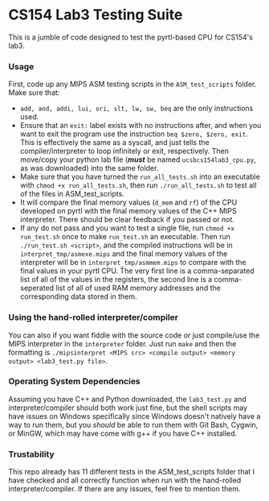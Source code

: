 # CS154 Lab3 Testing Suite
This is a jumble of code designed to test the pyrtl-based CPU for CS154's lab3.

### Usage
First, code up any MIPS ASM testing scripts in the `ASM_test_scripts` folder. Make sure that:
- `add, and, addi, lui, ori, slt, lw, sw, beq` are the only instructions used.
- Ensure that an `exit:` label exists with no instructions after, and when you want to exit the program use the instruction `beq $zero, $zero, exit`. This is effectively the same as a syscall, and just tells the compiler/interpreter to loop infinitely or exit, respectively. Then move/copy your python lab file (___must___ be named `ucsbcs154lab3_cpu.py`, as was downloaded) into the same folder.
- Make sure that you have turned the `run_all_tests.sh` into an executable with `chmod +x run_all_tests.sh`, then run `./run_all_tests.sh` to test all of the files in ASM_test_scripts.
- It will compare the final memory values (`d_mem` and `rf`) of the CPU developed on pyrtl with the final memory values of the C++ MIPS interpreter. There should be clear feedback if you passed or not.
- If any do not pass and you want to test a single file, run `chmod +x run_test.sh` once to make `run_test.sh` an executable. Then run `./run_test.sh <script>`, and the compiled instructions will be in `interpret_tmp/asmexe.mips` and the final memory values of the interpreter will be in `interpret_tmp/asmmem.mips` to compare with the final values in your pyrtl CPU. The very first line is a comma-separated list of all of the values in the registers, the second line is a comma-seperated list of all of used RAM memory addresses and the corresponding data stored in them.

### Using the hand-rolled interpreter/compiler
You can also if you want fiddle with the source code or just compile/use the MIPS interpreter in the `interpreter` folder. Just run `make` and then the formatting is `./mipsinterpret <MIPS src> <compile output> <memory output> <lab3_test.py file>`.

### Operating System Dependencies
Assuming you have C++ and Python downloaded, the `lab3_test.py` and interpreter/compiler should both work just fine, but the shell scripts may have issues on Windows specifically since Windows doesn't natively have a way to run them, but you *should* be able to run them with Git Bash, Cygwin, or MinGW, which may have come with g++ if you have C++ installed.

### Trustability
This repo already has 11 different tests in the ASM_test_scripts folder that I have checked and all correctly function when run with the hand-rolled interpreter/compiler. If there are any issues, feel free to mention them.
